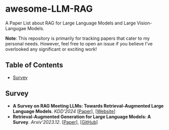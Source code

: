# awesome-LLM-RAG
A Paper List about RAG for Large Language Models and Large Vision-Langugae Models.

**Note**: This repository is primarily for tracking papers that cater to my personal needs. However, feel free to open an issue if you believe I've overlooked any significant or exciting work!

## Table of Contents

- [Survey](#survey)

## Survey
- **A Survey on RAG Meeting LLMs: Towards Retrieval-Augmented Large Language Models**. *KDD'2024* [[Paper](https://arxiv.org/abs/2405.06211)], [[Website](https://advanced-recommender-systems.github.io/RAG-Meets-LLMs/)]
- **Retrieval-Augmented Generation for Large
Language Models: A Survey**. *Arxiv'2023.12*. [[Paper](https://arxiv.org/abs/2312.10997)], [[GitHub](https://github.com/Tongji-KGLLM/RAG-Survey)]


